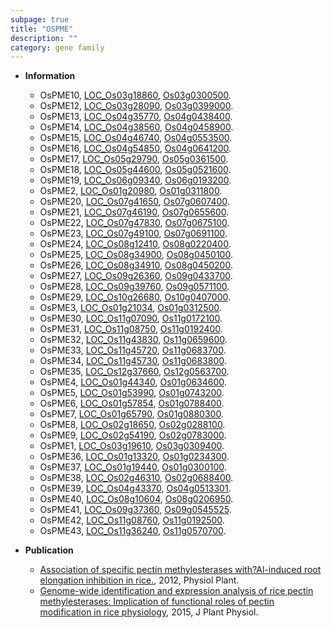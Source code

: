```yaml
---
subpage: true
title: "OSPME"
description: ""
category: gene family
---
```


* **Information**  
    + OsPME10, [LOC_Os03g18860](http://rice.plantbiology.msu.edu/cgi-bin/ORF_infopage.cgi?orf=LOC_Os03g18860), [Os03g0300500](http://rapdb.dna.affrc.go.jp/viewer/gbrowse_details/irgsp1?name=Os03g0300500).
    + OsPME12, [LOC_Os03g28090](http://rice.plantbiology.msu.edu/cgi-bin/ORF_infopage.cgi?orf=LOC_Os03g28090), [Os03g0399000](http://rapdb.dna.affrc.go.jp/viewer/gbrowse_details/irgsp1?name=Os03g0399000).
    + OsPME13, [LOC_Os04g35770](http://rice.plantbiology.msu.edu/cgi-bin/ORF_infopage.cgi?orf=LOC_Os04g35770), [Os04g0438400](http://rapdb.dna.affrc.go.jp/viewer/gbrowse_details/irgsp1?name=Os04g0438400).
    + OsPME14, [LOC_Os04g38560](http://rice.plantbiology.msu.edu/cgi-bin/ORF_infopage.cgi?orf=LOC_Os04g38560), [Os04g0458900](http://rapdb.dna.affrc.go.jp/viewer/gbrowse_details/irgsp1?name=Os04g0458900).
    + OsPME15, [LOC_Os04g46740](http://rice.plantbiology.msu.edu/cgi-bin/ORF_infopage.cgi?orf=LOC_Os04g46740), [Os04g0553500](http://rapdb.dna.affrc.go.jp/viewer/gbrowse_details/irgsp1?name=Os04g0553500).
    + OsPME16, [LOC_Os04g54850](http://rice.plantbiology.msu.edu/cgi-bin/ORF_infopage.cgi?orf=LOC_Os04g54850), [Os04g0641200](http://rapdb.dna.affrc.go.jp/viewer/gbrowse_details/irgsp1?name=Os04g0641200).
    + OsPME17, [LOC_Os05g29790](http://rice.plantbiology.msu.edu/cgi-bin/ORF_infopage.cgi?orf=LOC_Os05g29790), [Os05g0361500](http://rapdb.dna.affrc.go.jp/viewer/gbrowse_details/irgsp1?name=Os05g0361500).
    + OsPME18, [LOC_Os05g44600](http://rice.plantbiology.msu.edu/cgi-bin/ORF_infopage.cgi?orf=LOC_Os05g44600), [Os05g0521600](http://rapdb.dna.affrc.go.jp/viewer/gbrowse_details/irgsp1?name=Os05g0521600).
    + OsPME19, [LOC_Os06g09340](http://rice.plantbiology.msu.edu/cgi-bin/ORF_infopage.cgi?orf=LOC_Os06g09340), [Os06g0193200](http://rapdb.dna.affrc.go.jp/viewer/gbrowse_details/irgsp1?name=Os06g0193200).
    + OsPME2, [LOC_Os01g20980](http://rice.plantbiology.msu.edu/cgi-bin/ORF_infopage.cgi?orf=LOC_Os01g20980), [Os01g0311800](http://rapdb.dna.affrc.go.jp/viewer/gbrowse_details/irgsp1?name=Os01g0311800).
    + OsPME20, [LOC_Os07g41650](http://rice.plantbiology.msu.edu/cgi-bin/ORF_infopage.cgi?orf=LOC_Os07g41650), [Os07g0607400](http://rapdb.dna.affrc.go.jp/viewer/gbrowse_details/irgsp1?name=Os07g0607400).
    + OsPME21, [LOC_Os07g46190](http://rice.plantbiology.msu.edu/cgi-bin/ORF_infopage.cgi?orf=LOC_Os07g46190), [Os07g0655600](http://rapdb.dna.affrc.go.jp/viewer/gbrowse_details/irgsp1?name=Os07g0655600).
    + OsPME22, [LOC_Os07g47830](http://rice.plantbiology.msu.edu/cgi-bin/ORF_infopage.cgi?orf=LOC_Os07g47830), [Os07g0675100](http://rapdb.dna.affrc.go.jp/viewer/gbrowse_details/irgsp1?name=Os07g0675100).
    + OsPME23, [LOC_Os07g49100](http://rice.plantbiology.msu.edu/cgi-bin/ORF_infopage.cgi?orf=LOC_Os07g49100), [Os07g0691100](http://rapdb.dna.affrc.go.jp/viewer/gbrowse_details/irgsp1?name=Os07g0691100).
    + OsPME24, [LOC_Os08g12410](http://rice.plantbiology.msu.edu/cgi-bin/ORF_infopage.cgi?orf=LOC_Os08g12410), [Os08g0220400](http://rapdb.dna.affrc.go.jp/viewer/gbrowse_details/irgsp1?name=Os08g0220400).
    + OsPME25, [LOC_Os08g34900](http://rice.plantbiology.msu.edu/cgi-bin/ORF_infopage.cgi?orf=LOC_Os08g34900), [Os08g0450100](http://rapdb.dna.affrc.go.jp/viewer/gbrowse_details/irgsp1?name=Os08g0450100).
    + OsPME26, [LOC_Os08g34910](http://rice.plantbiology.msu.edu/cgi-bin/ORF_infopage.cgi?orf=LOC_Os08g34910), [Os08g0450200](http://rapdb.dna.affrc.go.jp/viewer/gbrowse_details/irgsp1?name=Os08g0450200).
    + OsPME27, [LOC_Os09g26360](http://rice.plantbiology.msu.edu/cgi-bin/ORF_infopage.cgi?orf=LOC_Os09g26360), [Os09g0433700](http://rapdb.dna.affrc.go.jp/viewer/gbrowse_details/irgsp1?name=Os09g0433700).
    + OsPME28, [LOC_Os09g39760](http://rice.plantbiology.msu.edu/cgi-bin/ORF_infopage.cgi?orf=LOC_Os09g39760), [Os09g0571100](http://rapdb.dna.affrc.go.jp/viewer/gbrowse_details/irgsp1?name=Os09g0571100).
    + OsPME29, [LOC_Os10g26680](http://rice.plantbiology.msu.edu/cgi-bin/ORF_infopage.cgi?orf=LOC_Os10g26680), [Os10g0407000](http://rapdb.dna.affrc.go.jp/viewer/gbrowse_details/irgsp1?name=Os10g0407000).
    + OsPME3, [LOC_Os01g21034](http://rice.plantbiology.msu.edu/cgi-bin/ORF_infopage.cgi?orf=LOC_Os01g21034), [Os01g0312500](http://rapdb.dna.affrc.go.jp/viewer/gbrowse_details/irgsp1?name=Os01g0312500).
    + OsPME30, [LOC_Os11g07090](http://rice.plantbiology.msu.edu/cgi-bin/ORF_infopage.cgi?orf=LOC_Os11g07090), [Os11g0172100](http://rapdb.dna.affrc.go.jp/viewer/gbrowse_details/irgsp1?name=Os11g0172100).
    + OsPME31, [LOC_Os11g08750](http://rice.plantbiology.msu.edu/cgi-bin/ORF_infopage.cgi?orf=LOC_Os11g08750), [Os11g0192400](http://rapdb.dna.affrc.go.jp/viewer/gbrowse_details/irgsp1?name=Os11g0192400).
    + OsPME32, [LOC_Os11g43830](http://rice.plantbiology.msu.edu/cgi-bin/ORF_infopage.cgi?orf=LOC_Os11g43830), [Os11g0659600](http://rapdb.dna.affrc.go.jp/viewer/gbrowse_details/irgsp1?name=Os11g0659600).
    + OsPME33, [LOC_Os11g45720](http://rice.plantbiology.msu.edu/cgi-bin/ORF_infopage.cgi?orf=LOC_Os11g45720), [Os11g0683700](http://rapdb.dna.affrc.go.jp/viewer/gbrowse_details/irgsp1?name=Os11g0683700).
    + OsPME34, [LOC_Os11g45730](http://rice.plantbiology.msu.edu/cgi-bin/ORF_infopage.cgi?orf=LOC_Os11g45730), [Os11g0683800](http://rapdb.dna.affrc.go.jp/viewer/gbrowse_details/irgsp1?name=Os11g0683800).
    + OsPME35, [LOC_Os12g37660](http://rice.plantbiology.msu.edu/cgi-bin/ORF_infopage.cgi?orf=LOC_Os12g37660), [Os12g0563700](http://rapdb.dna.affrc.go.jp/viewer/gbrowse_details/irgsp1?name=Os12g0563700).
    + OsPME4, [LOC_Os01g44340](http://rice.plantbiology.msu.edu/cgi-bin/ORF_infopage.cgi?orf=LOC_Os01g44340), [Os01g0634600](http://rapdb.dna.affrc.go.jp/viewer/gbrowse_details/irgsp1?name=Os01g0634600).
    + OsPME5, [LOC_Os01g53990](http://rice.plantbiology.msu.edu/cgi-bin/ORF_infopage.cgi?orf=LOC_Os01g53990), [Os01g0743200](http://rapdb.dna.affrc.go.jp/viewer/gbrowse_details/irgsp1?name=Os01g0743200).
    + OsPME6, [LOC_Os01g57854](http://rice.plantbiology.msu.edu/cgi-bin/ORF_infopage.cgi?orf=LOC_Os01g57854), [Os01g0788400](http://rapdb.dna.affrc.go.jp/viewer/gbrowse_details/irgsp1?name=Os01g0788400).
    + OsPME7, [LOC_Os01g65790](http://rice.plantbiology.msu.edu/cgi-bin/ORF_infopage.cgi?orf=LOC_Os01g65790), [Os01g0880300](http://rapdb.dna.affrc.go.jp/viewer/gbrowse_details/irgsp1?name=Os01g0880300).
    + OsPME8, [LOC_Os02g18650](http://rice.plantbiology.msu.edu/cgi-bin/ORF_infopage.cgi?orf=LOC_Os02g18650), [Os02g0288100](http://rapdb.dna.affrc.go.jp/viewer/gbrowse_details/irgsp1?name=Os02g0288100).
    + OsPME9, [LOC_Os02g54190](http://rice.plantbiology.msu.edu/cgi-bin/ORF_infopage.cgi?orf=LOC_Os02g54190), [Os02g0783000](http://rapdb.dna.affrc.go.jp/viewer/gbrowse_details/irgsp1?name=Os02g0783000).
    + OsPME1, [LOC_Os03g19610](http://rice.plantbiology.msu.edu/cgi-bin/ORF_infopage.cgi?orf=LOC_Os03g19610), [Os03g0309400](http://rapdb.dna.affrc.go.jp/viewer/gbrowse_details/irgsp1?name=Os03g0309400).
    + OsPME36, [LOC_Os01g13320](http://rice.plantbiology.msu.edu/cgi-bin/ORF_infopage.cgi?orf=LOC_Os01g13320), [Os01g0234300](http://rapdb.dna.affrc.go.jp/viewer/gbrowse_details/irgsp1?name=Os01g0234300).
    + OsPME37, [LOC_Os01g19440](http://rice.plantbiology.msu.edu/cgi-bin/ORF_infopage.cgi?orf=LOC_Os01g19440), [Os01g0300100](http://rapdb.dna.affrc.go.jp/viewer/gbrowse_details/irgsp1?name=Os01g0300100).
    + OsPME38, [LOC_Os02g46310](http://rice.plantbiology.msu.edu/cgi-bin/ORF_infopage.cgi?orf=LOC_Os02g46310), [Os02g0688400](http://rapdb.dna.affrc.go.jp/viewer/gbrowse_details/irgsp1?name=Os02g0688400).
    + OsPME39, [LOC_Os04g43370](http://rice.plantbiology.msu.edu/cgi-bin/ORF_infopage.cgi?orf=LOC_Os04g43370), [Os04g0513301](http://rapdb.dna.affrc.go.jp/viewer/gbrowse_details/irgsp1?name=Os04g0513301).
    + OsPME40, [LOC_Os08g10604](http://rice.plantbiology.msu.edu/cgi-bin/ORF_infopage.cgi?orf=LOC_Os08g10604), [Os08g0206950](http://rapdb.dna.affrc.go.jp/viewer/gbrowse_details/irgsp1?name=Os08g0206950).
    + OsPME41, [LOC_Os09g37360](http://rice.plantbiology.msu.edu/cgi-bin/ORF_infopage.cgi?orf=LOC_Os09g37360), [Os09g0545525](http://rapdb.dna.affrc.go.jp/viewer/gbrowse_details/irgsp1?name=Os09g0545525).
    + OsPME42, [LOC_Os11g08760](http://rice.plantbiology.msu.edu/cgi-bin/ORF_infopage.cgi?orf=LOC_Os11g08760), [Os11g0192500](http://rapdb.dna.affrc.go.jp/viewer/gbrowse_details/irgsp1?name=Os11g0192500).
    + OsPME43, [LOC_Os11g36240](http://rice.plantbiology.msu.edu/cgi-bin/ORF_infopage.cgi?orf=LOC_Os11g36240), [Os11g0570700](http://rapdb.dna.affrc.go.jp/viewer/gbrowse_details/irgsp1?name=Os11g0570700).

* **Publication**  
    + [Association of specific pectin methylesterases with?Al-induced root elongation inhibition in rice.](http://www.ncbi.nlm.nih.gov/pubmed?term=Association+of+specific+pectin+methylesterases+with?Al-induced+root+elongation+inhibition+in+rice.%5BTitle%5D), 2012, Physiol Plant.
    + [Genome-wide identification and expression analysis of rice pectin methylesterases: Implication of functional roles of pectin modification in rice physiology](http://www.ncbi.nlm.nih.gov/pubmed?term=Genome-wide+identification+and+expression+analysis+of+rice+pectin+methylesterases:+Implication+of+functional+roles+of+pectin+modification+in+rice+physiology%5BTitle%5D), 2015, J Plant Physiol.


